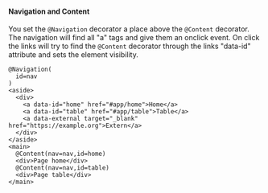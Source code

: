 #### Navigation and Content

You set the ```@Navigation``` decorator a place above the ```@Content``` decorator.
The navigation will find all "a" tags and give them an onclick event. On click the links will
try to find the ```@Content``` decorator through the links "data-id" attribute and sets the element visibility.
````
@Navigation(
  id=nav
)
<aside>
  <div>
    <a data-id="home" href="#app/home">Home</a>
    <a data-id="table" href="#app/table">Table</a>
    <a data-external target="_blank" href="https://example.org">Extern</a>
  </div>
</aside>
<main>
  @Content(nav=nav,id=home)
  <div>Page home</div>
  @Content(nav=nav,id=table)
  <div>Page table</div>
</main>
````